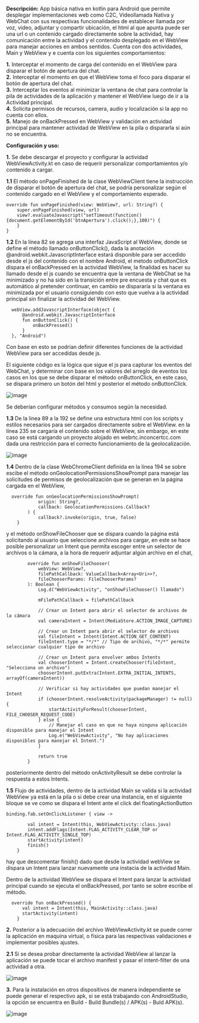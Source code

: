 **Descripción:** App básica nativa en kotlin para Android que permite desplegar implementaciones web como C2C, Videollamada Nativa y WebChat con sus respectivas funcionalidades de establecer llamada por voz, video, adjuntar y compartir ubicación,
el html al que apunta puede ser una url o un contenido cargado directamente sobre la actividad, hay comunicación entre la actividad y el contenido desplegado en el WebView para manejar acciones en ambos sentidos.
Cuenta con dos actividades, Main y WebView y e cuenta con los siguientes comportamientos:

**1.** Interceptar el momento de carga del contenido en el WebView para disparar el botón de apertura del chat.
<br>**2.** Interceptar el momento en que el WebView toma el foco para disparar el botón de apertura del chat.
<br>**3.** Interceptar los eventos al minimizar la ventana de chat para controlar la pila de actividades de la aplicación y mantener el WebView luego de ir a la Actividad principal.
<br>**4.** Solicita permisos de recursos, camera, audio y localización si la app no cuenta con ellos.
<br>**5.** Manejo de onBackPressed en WebView y validación en actividad principal para mantener actividad de WebView en la pila o dispararla si aún no se encuentra.

   **Configuración y uso:**

**1.** Se debe descargar el proyecto y configurar la actividad WebViewActivity.kt en caso de requerir personalizar comportamientos y/o contenido a cargar.

   
**1.1** El método onPageFinished de la clase WebViewClient tiene la instrucción de disparar el botón de apertura del chat, se podría personalizar según el contenido cargado en el WebView y el comportamiento esperado.
   
    override fun onPageFinished(view: WebView?, url: String?) {
        super.onPageFinished(view, url)
        view?.evaluateJavascript("setTimeout(function(){document.getElementById('btnApertura').click();},100)") {
        }
    }


**1.2** En la línea 82 se agrega una interfaz JavaScript al WebView, donde se define el método llamado onButtonClick(), dada la anotación @android.webkit.JavascriptInterface estará disponible para ser accedido desde el js del contenido
con el nombre Android, el metodo onButtonClick dispara el onBackPressed en la actividad WebView, la finalidad es hacer su llamado desde el js cuando se encuentra que la ventana de WebChat se ha minimizado y no ha sido en la transición entre 
pre encuesta y chat que es automático al pretender continuar, en cambio se dispararía si la ventana es minimizada por el usuario consiguiendo con esto que vuelva a la actividad principal sin finalizar la actividad del WebView. 

      webView.addJavascriptInterface(object {
          @android.webkit.JavascriptInterface
          fun onButtonClick() {
              onBackPressed()
          }
      }, "Android")

Con base en esto se podrían definir diferentes funciones de la actividad WebView para ser accedidas desde js.

El siguiente código es la lógica que sigue el js para capturar los eventos del WebChat, y determinar con base en los valores del arreglo de eventos los casos en los que se debe disparar el método onButtonClick, en este caso, se dispara primero un botón del html y posterior el método onButtonClick.


![image](https://github.com/JuanpapinzoncInc/WebViewApp/assets/159573664/5664054f-27d6-407a-81de-2a78306bbdf8)


Se deberían configurar métodos y consumos según la necesidad.

**1.3** De la linea 89 a la 192 se define una estructura html con los scripts y estilos necesarios para ser cargados directamente sobre el WebView. en la línea 235 se cargaría el contenido sobre el WebView, sin embargo, 
en este caso se está cargando un proyecto alojado en webrtc.inconcertcc.com dada una restricción para el correcto funcionamiento de la geolocalización.


![image](https://github.com/JuanpapinzoncInc/WebViewApp/assets/159573664/f7b9e250-f2d3-4eb1-92c0-d17014c1256e)



**1.4** Dentro de la clase WebChromeClient definida en la linea 194 se sobre escibe el método onGeolocationPermissionsShowPrompt para manejar las solicitudes de permisos de geolocalización que se generan en la página cargada en el WebView,


      override fun onGeolocationPermissionsShowPrompt(
                origin: String?,
                callback: GeolocationPermissions.Callback?
            ) {
                callback?.invoke(origin, true, false)
        }
            
y el método onShowFileChooser que se dispara cuando la página está solicitando al usuario que seleccione archivos para cargar, en este se hace posible personalizar un Intent que permita escoger entre un selector de archivos o la cámara,
a la hora de requerir adjuntar algún archivo en el chat, 

            override fun onShowFileChooser(
                webView: WebView?,
                filePathCallback: ValueCallback<Array<Uri>>?,
                fileChooserParams: FileChooserParams?
            ): Boolean {
                Log.d("WebViewActivity", "onShowFileChooser() llamado")

                mFilePathCallback = filePathCallback

                // Crear un Intent para abrir el selector de archivos de la cámara
                val cameraIntent = Intent(MediaStore.ACTION_IMAGE_CAPTURE)

                // Crear un Intent para abrir el selector de archivos
                val fileIntent = Intent(Intent.ACTION_GET_CONTENT)
                fileIntent.type = "*/*" // Tipo de archivo, "*/*" permite seleccionar cualquier tipo de archivo

                // Crear un Intent para envolver ambos Intents
                val chooserIntent = Intent.createChooser(fileIntent, "Selecciona un archivo")
                chooserIntent.putExtra(Intent.EXTRA_INITIAL_INTENTS, arrayOf(cameraIntent))

                // Verificar si hay actividades que puedan manejar el Intent
                if (chooserIntent.resolveActivity(packageManager) != null) {
                    startActivityForResult(chooserIntent, FILE_CHOOSER_REQUEST_CODE)
                } else {
                    // Manejar el caso en que no haya ninguna aplicación disponible para manejar el Intent
                    Log.e("WebViewActivity", "No hay aplicaciones disponibles para manejar el Intent.")
                }

                return true
            }

posteriormente dentro del método onActivityResult se debe controlar la respuesta a estos Intents.


**1.5** Flujo de actividades, dentro de la actividad Main se valida si la actividad WebView ya está en la pila o si debe crear una instancia, en el siguiente bloque se ve como se dispara el Intent ante el click del floatingActionButton


    binding.fab.setOnClickListener { view ->

            val intent = Intent(this, WebViewActivity::class.java)
            intent.addFlags(Intent.FLAG_ACTIVITY_CLEAR_TOP or Intent.FLAG_ACTIVITY_SINGLE_TOP)
            startActivity(intent)
            finish()
        }

hay que descomentar finish() dado que desde la actividad webView se dispara un Intent para lanzar nuevamente una instacia de la actividad Main.

Dentro de la actividad WebView se dispara el Intent para lanzar la actividad principal cuando se ejecuta el onBackPressed, por tanto se sobre escribe el método.

      override fun onBackPressed() {
          val intent = Intent(this, MainActivity::class.java)
          startActivity(intent)
        }

 **2.** Posterior a la adecuación del archivo WebVIewActivity.kt se puede correr la aplicación en maquina virtual, o física para las respectivas validaciones e implementar posibles ajustes.
     
  **2.1** Si se desea probar directamente la actividad WebView al lanzar la aplicación se puede tocar el archivo manifest y pasar el intent-filter de una actividad a otra.
     
  ![image](https://github.com/JuanpapinzoncInc/WebViewApp/assets/159573664/fc946313-6ddf-4b0f-b2c5-3c8b5033d3ec)


  **3.** Para la instalación en otros dispositivos de manera independiente se puede generar el respectivo apk, si se está trabajando con AndroidStudio, la opción se encuentra en Build - Build Bundle(s) / APK(s) - Buld APK(s).

     
![image](https://github.com/JuanpapinzoncInc/WebViewApp/assets/159573664/f7fbaadc-82d2-40c2-a70e-de390ae42e39)

        
